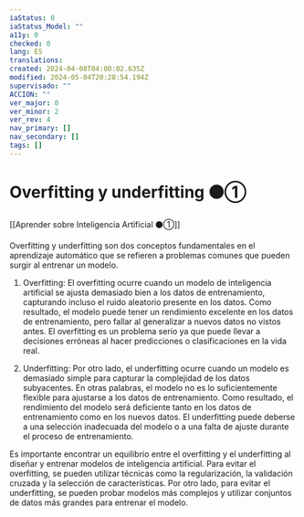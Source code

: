 ```yaml
---
iaStatus: 0
iaStatus_Model: ""
a11y: 0
checked: 0
lang: ES
translations: 
created: 2024-04-08T04:00:02.635Z
modified: 2024-05-04T20:28:54.194Z
supervisado: ""
ACCION: ""
ver_major: 0
ver_minor: 2
ver_rev: 4
nav_primary: []
nav_secondary: []
tags: []
---
```

# Overfitting y underfitting ⚫①

[[Aprender sobre Inteligencia Artificial ⚫①]]

Overfitting y underfitting son dos conceptos fundamentales en el aprendizaje automático que se refieren a problemas comunes que pueden surgir al entrenar un modelo.

1. Overfitting: El overfitting ocurre cuando un modelo de inteligencia artificial se ajusta demasiado bien a los datos de entrenamiento, capturando incluso el ruido aleatorio presente en los datos. Como resultado, el modelo puede tener un rendimiento excelente en los datos de entrenamiento, pero fallar al generalizar a nuevos datos no vistos antes. El overfitting es un problema serio ya que puede llevar a decisiones erróneas al hacer predicciones o clasificaciones en la vida real.

2. Underfitting: Por otro lado, el underfitting ocurre cuando un modelo es demasiado simple para capturar la complejidad de los datos subyacentes. En otras palabras, el modelo no es lo suficientemente flexible para ajustarse a los datos de entrenamiento. Como resultado, el rendimiento del modelo será deficiente tanto en los datos de entrenamiento como en los nuevos datos. El underfitting puede deberse a una selección inadecuada del modelo o a una falta de ajuste durante el proceso de entrenamiento.

Es importante encontrar un equilibrio entre el overfitting y el underfitting al diseñar y entrenar modelos de inteligencia artificial. Para evitar el overfitting, se pueden utilizar técnicas como la regularización, la validación cruzada y la selección de características. Por otro lado, para evitar el underfitting, se pueden probar modelos más complejos y utilizar conjuntos de datos más grandes para entrenar el modelo.
